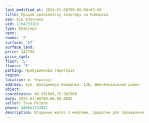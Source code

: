 ```yaml
---
last_modified_at: 2024-01-08T00:00:00+02:00
title: Продаю двокімнатну квартиру на Комарова
seo: від власника
uid: 1704733203
type: Квартира
rent:
rooms: '2'
surface: '57'
surface_land:
price: $47700
price_sqmt:
floor: '5'
floors: '5'
parking: Прибудинкова територія
region:
location: м. Чернівці
address: вул. Володимира Комарова, 13Б, Шевченківський район
object:
coordinates: 48.261084,25.942966
date: 2024-01-08T00:00:00.000Z
seller: Іван Пєтров
phone: 380661733981
description: Вторинне житло з меблями, придатне для проживання
---
```

